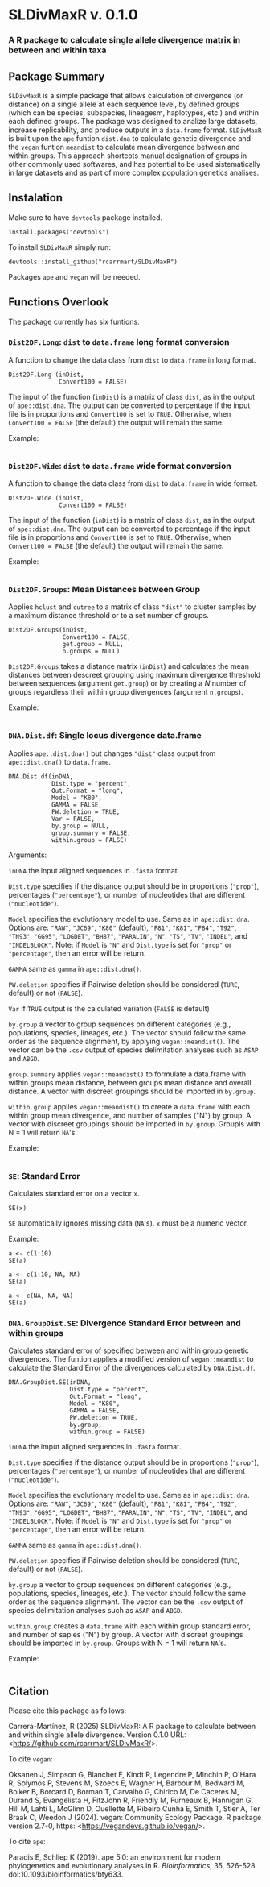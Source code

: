# SLDivMaxR v. 0.1.0
### A R package to calculate single allele divergence matrix in between and within taxa

## Package Summary
`SLDivMaxR` is a simple package that allows calculation of divergence (or distance) on a single allele at each sequence level, by defined groups (which can be species, subspecies, lineagesm, haplotypes, etc.) and within each defined groups. The package was designed to analize large datasets, increase replicability, and produce outputs in a `data.frame` format. `SLDivMaxR` is built upon the `ape` funtion `dist.dna` to calculate genetic divergence and the `vegan` funtion `meandist` to calculate mean divergence between and within groups. This approach shortcots manual designation of groups in other commonly used softwares, and has potential to be used sistematically in large datasets and as part of more complex population genetics analises. 

## Instalation
Make sure to have `devtools` package installed. 
```{r}
install.packages("devtools") 
```
To install `SLDivMaxR` simply run: 
```{r}
devtools::install_github("rcarrmart/SLDivMaxR") 
```
Packages `ape` and `vegan` will be needed. 

## Functions Overlook
The package currently has six funtions. 
### `Dist2DF.Long`: `dist` to `data.frame` long format conversion
A function to change the data class from `dist` to `data.frame` in long format. 
```{r}
Dist2DF.Long (inDist,
              Convert100 = FALSE)
```
The input of the function (`inDist`) is a matrix of class `dist`, as in the output of `ape::dist.dna`. The output can be converted to percentage if the input file is in proportions and `Convert100` is set to `TRUE`. Otherwise, when `Convert100 = FALSE` (the default) the output will remain the same.  

Example: 
```{r}

```

### `Dist2DF.Wide`: `dist` to `data.frame` wide format conversion
A function to change the data class from `dist` to `data.frame` in wide format. 
```{r}
Dist2DF.Wide (inDist,
              Convert100 = FALSE)
```
The input of the function (`inDist`) is a matrix of class `dist`, as in the output of `ape::dist.dna`. The output can be converted to percentage if the input file is in proportions and `Convert100` is set to `TRUE`. Otherwise, when `Convert100 = FALSE` (the default) the output will remain the same.  

Example: 
```{r}

```
### `Dist2DF.Groups`: Mean Distances between Group
Applies `hclust` and `cutree` to a matrix of class `"dist"` to cluster samples by a  maximum distance threshold or to a set number of groups.
```
Dist2DF.Groups(inDist,
               Convert100 = FALSE,
               get.group = NULL,
               n.groups = NULL)
```
`Dist2DF.Groups` takes a distance matrix (`inDist`) and calculates the mean distances between descreet grouping using maximum divergence threshold between sequences (argument `get.group`) or by creating a _N_ number of groups regardless their within group divergences (argument `n.groups`). 

Example: 
```{r}

```
### `DNA.Dist.df`: Single locus divergence data.frame
Applies `ape::dist.dna()` but changes `"dist"` class output from `ape::dist.dna()` to `data.frame`.

```{r}
DNA.Dist.df(inDNA,
            Dist.type = "percent",
            Out.Format = "long",
            Model = "K80",
            GAMMA = FALSE,
            PW.deletion = TRUE,
            Var = FALSE,
            by.group = NULL,
            group.summary = FALSE,
            within.group = FALSE)
```
Arguments: 

`inDNA` the input aligned sequences in `.fasta` format.

`Dist.type` specifies if the distance output should be in proportions (`"prop"`), percentages (`"percentage"`), or number of nucleotides that are different (`"nucleotide"`).

`Model` specifies the evolutionary model to use. Same as in `ape::dist.dna`. Options are: `"RAW"`, `"JC69"`, `"K80"` (default), `"F81"`, `"K81"`, `"F84"`, `"T92"`, `"TN93"`, `"GG95"`, `"LOGDET"`, `"BH87"`, `"PARALIN"`, `"N"`, `"TS"`, `"TV"`, `"INDEL"`, and `"INDELBLOCK"`. Note: if `Model` is `"N"` and `Dist.type` is set for `"prop"` or `"percentage"`, then an error will be return.

`GAMMA` same as `gamma` in `ape::dist.dna()`.

`PW.deletion` specifies if Pairwise deletion should be considered (`TURE`, default) or not (`FALSE`).

`Var` if `TRUE` output is the calculated variation (`FALSE` is default)

`by.group` a vector to group sequences on different categories (e.g., populations, species, lineages, etc.). The vector should follow the same order as the sequence alignment, by applying `vegan::meandist()`. The vector can be the `.csv` output of species delimitation analyses such as `ASAP` and `ABGD`.

`group.summary` applies `vegan::meandist()` to formulate a data.frame with within groups mean distance, between groups mean distance and overall distance. A vector with discreet groupings should be imported in `by.group`.

`within.group` applies `vegan::meandist()` to create a `data.frame` with each within group mean divergence, and number of samples ("N") by group. A vector with discreet groupings should be imported in `by.group`. Groupls with N = 1 will return `NA`'s.


Example:
```{r}
```


### `SE`: Standard Error 
Calculates standard error on a vector `x`. 
```{r}
SE(x)
```
`SE` automatically ignores missing data (`NA`'s). `x` must be a numeric vector. 

Example:
```{r}
a <- c(1:10)
SE(a)

a <- c(1:10, NA, NA)
SE(a)

a <- c(NA, NA, NA)
SE(a)
```

### `DNA.GroupDist.SE`: Divergence Standard Error between and within groups
Calculates standard error of specified between and within group genetic divergences. The funtion applies a modified version of `vegan::meandist` to calculate the Standard Error of the divergences calculated by `DNA.Dist.df`. 

```{r}
DNA.GroupDist.SE(inDNA,
                 Dist.type = "percent",
                 Out.Format = "long",
                 Model = "K80",
                 GAMMA = FALSE,
                 PW.deletion = TRUE,
                 by.group,
                 within.group = FALSE)
```
`inDNA` the imput aligned sequences in `.fasta` format.

`Dist.type` specifies if the distance output should be in proportions (`"prop"`), percentages (`"percentage"`), or number of nucleotides that are different (`"nucleotide"`).

`Model` specifies the evolutionary model to use. Same as in `ape::dist.dna`. Options are: `"RAW"`, `"JC69"`, `"K80"` (default), `"F81"`, `"K81"`, `"F84"`, `"T92"`, `"TN93"`, `"GG95"`, `"LOGDET"`, `"BH87"`, `"PARALIN"`, `"N"`, `"TS"`, `"TV"`, `"INDEL"`, and `"INDELBLOCK"`. Note: if `Model` is `"N"` and `Dist.type` is set for `"prop"` or `"percentage"`, then an error will be return.

`GAMMA` same as `gamma` in `ape::dist.dna()`.

`PW.deletion` specifies if Pairwise deletion should be considered (`TURE`, default) or not (`FALSE`).

`by.group` a vector to group sequences on different categories (e.g., populations, species, lineages, etc.). The vector should follow the same order as the sequence alignment. The vector can be the `.csv` output of species delimitation analyses such as `ASAP` and `ABGD`.

`within.group` creates a `data.frame` with each within group standard error, and number of saples ("N") by group. A vector with discreet groupings should be imported in `by.group`. Groups with N = 1 will return `NA`'s.


Example:
```{r}
```

## Citation
Please cite this package as follows: 

Carrera-Martínez, R (2025) SLDivMaxR: A R package to calculate between and within single allele divergence. Version 0.1.0 URL:<<https://github.com/rcarrmart/SLDivMaxR/>>. 

To cite `vegan`: 

Oksanen J, Simpson G, Blanchet F, Kindt R, Legendre P, Minchin P, O'Hara R, Solymos P, Stevens M, Szoecs E, Wagner H, Barbour M, Bedward M, Bolker B, Borcard D, Borman T, Carvalho G, Chirico M, De Caceres M, Durand S, Evangelista H, FitzJohn R, Friendly M, Furneaux B, Hannigan G, Hill M, Lahti L, McGlinn D, Ouellette M, Ribeiro Cunha E, Smith T, Stier A, Ter Braak C, Weedon J (2024). vegan: Community Ecology Package. R package version 2.7-0, https: <<https://vegandevs.github.io/vegan/>>.

To cite `ape`: 

Paradis E, Schliep K (2019). ape 5.0: an environment for modern phylogenetics and evolutionary analyses in R. _Bioinformatics_, 35, 526-528. doi:10.1093/bioinformatics/bty633. 
